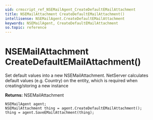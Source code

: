 ```yaml
---
uid: crmscript_ref_NSEMailAgent_CreateDefaultEMailAttachment
title: NSEMailAttachment CreateDefaultEMailAttachment()
intellisense: NSEMailAgent.CreateDefaultEMailAttachment
keywords: NSEMailAgent, CreateDefaultEMailAttachment
so.topic: reference
---
```


# NSEMailAttachment CreateDefaultEMailAttachment()

Set default values into a new NSEMailAttachment.
NetServer calculates default values (e.g. Country) on the entity, which is required when creating/storing a new instance

**Returns:** NSEMailAttachment

```crmscript
NSEMailAgent agent;
NSEMailAttachment thing = agent.CreateDefaultEMailAttachment();
thing = agent.SaveEMailAttachment(thing);
```

